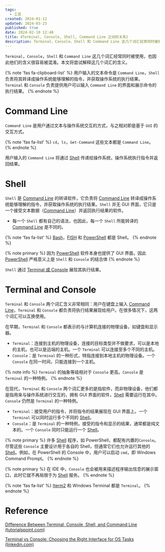 ```yaml
---
tags:
  - 工具
created: 2024-01-12
updated: 2024-03-23
published: true
date: 2024-02-10 12:48
title: 《Terminal, Console, Shell, Command Line 之间的关系》
description: Terminal，Console，Shell 和 Command Line 这几个词汇经常同时被使用，也因此他们的含义很容易被混淆。本文将尝试解释这几个词汇的含义。
---
```


`Terminal`，`Console`，`Shell` 和 `Command Line` 这几个词汇经常同时被使用，也因此他们的含义很容易被混淆。本文将尝试解释这几个词汇的含义。

{% note 'fas fa-clipboard-list' %}
用户输入的文本命令是 `Command Line`，`Shell` 负责将其转译成操作系统能够理解的指令，并获取操作系统的执行结果。
`Terminal` 和 `Console` 负责提供用户可以输入 `Command Line` 的界面和展示命令的执行结果。
{% endnote %}

# Command Line

`Command Line` 是用户通过文本与操作系统交互的方式，与之相对即是基于 `GUI` 的交互方式。

{% note 'fas fa-list' %}
`cd`，`ls`，`Get-Command` 这些文本都是 `Command Line`。
{% endnote %}

用户输入的 `Command Line` 将通过 [Shell](/difference_between_terminal,_console,_shell,_and_command_line/#shell) 传递给操作系统，操作系统执行指令并返回结果。

# Shell

`Shell` 是 [Command Line](/difference_between_terminal,_console,_shell,_and_command_line/#command_line) 的转译软件，它负责将 [Command Line](/difference_between_terminal,_console,_shell,_and_command_line/#command_line) 转译成操作系统能够理解的指令，并获取操作系统的执行结果。`Shell` 并无 GUI 界面，它只是一个接受文本数据（[Command Line](/difference_between_terminal,_console,_shell,_and_command_line/#command_line)）并返回执行结果的软件。

- 每一个 `Shell` 都有自己的语法，也因此，每一个 `Shell` 所能转译的 [Command Line](/difference_between_terminal,_console,_shell,_and_command_line/#command_line) 是不同的。

{% note 'fas fa-list' %}
[Bash](<https://en.wikipedia.org/wiki/bash_(unix_shell)>)，[FISH](https://github.com/fish-shell/fish-shell) 和 [PowerShell](https://learn.microsoft.com/en-us/powershell/) 都是 Shell。
{% endnote %}

{% note primary %}
因为 [PowerShell](https://learn.microsoft.com/en-us/powershell/) 软件本身也提供了 GUI 界面，因此 [PowerShell](https://learn.microsoft.com/en-us/powershell/) 严格意义上是 `Shell` 和 `Console` 的结合体
{% endnote %}

`Shell` 通过 [Terminal 或 Console](/difference_between_terminal,_console,_shell,_and_command_line/#terminal_and_console) 展现其执行结果。

# Terminal and Console

`Terminal` 和 `Console` 两个词汇含义非常相同：用户在键盘上输入 [Command Line](/difference_between_terminal,_console,_shell,_and_command_line/#command_line)，`Terminal` 和 `Console` 都负责将执行结果展现给用户。在很多情况下，这两个词汇可以互换使用。

在早期，`Terminal` 和 `Console` 都表示的与计算机连接的物理设备，如键盘和显示器。

- `Terminal`：连接到主机的物理设备，连接的目标类型并不做要求，可以是本地的主机，也可以是远端的主机。一个 `Terminal` 可以连接至多个不同的主机。
- `Console`：是 `Terminal` 的一种形式，特指连接到本地主机的物理设备。一个 `Console` 在同一时间，只能连接到一个主机。

{% note info %}
`Terminal` 的抽象等级相对于 `Console` 更高。`Console` 是 `Terminal` 的一种特例。
{% endnote %}

在现代，`Terminal` 和 `Console` 两个词汇更多的是指软件，而非物理设备，他们都是指用来与操作系统进行交互的，拥有 GUI 界面的软件，[Shell](/difference_between_terminal,_console,_shell,_and_command_line/#shell) 需要运行在其中。 `Console` 仍然是 `Terminal` 的一种特例。

- `Terminal`：接受用户的指令，并将指令的结果展现在 GUI 界面上。一个 `Terminal` 可以同时运行多个不同的 [Shell](/difference_between_terminal,_console,_shell,_and_command_line/#shell)。
- `Console`：是 `Terminal` 的一种特例，接受的指令和显示的结果，通常都是纯文本的。一个 `Console` 同时只能运行一个 [Shell](/difference_between_terminal,_console,_shell,_and_command_line/#shell)。

{% note primary %}
许多 [Shell](/difference_between_terminal,_console,_shell,_and_command_line/#Shell) 程序，如 PowerShell，都配有内置的`Console`。尽管这些 `Console` 主要设计用于各自的 Shell，但通常它们也允许运行其他的 [Shell](/difference_between_terminal,_console,_shell,_and_command_line/#Shell)。例如，在 PowerShell 的 Console 中，用户可以启动 `cmd`，即 Windows Command Prompt。
{% endnote %}

{% note primary %}
在 IDE 中，`Console` 也会被用来描述程序输出信息的展示窗口，此时它就不再局限于为 [Shell](/difference_between_terminal,_console,_shell,_and_command_line/#Shell) 服务。
{% endnote %}

{% note 'fas fa-list' %}
[Iterm2](https://iterm2.com/) 和 Windows Terminal 都是 `Terminal`。
{% endnote %}

# Reference

[Difference Between Terminal, Console, Shell, and Command Line (tutorialspoint.com)](https://www.tutorialspoint.com/difference-between-terminal-console-shell-and-command-line)

[Terminal vs Console: Choosing the Right Interface for OS Tasks (linkedin.com)](https://www.linkedin.com/advice/0/how-do-you-choose-between-terminal-console-your)

